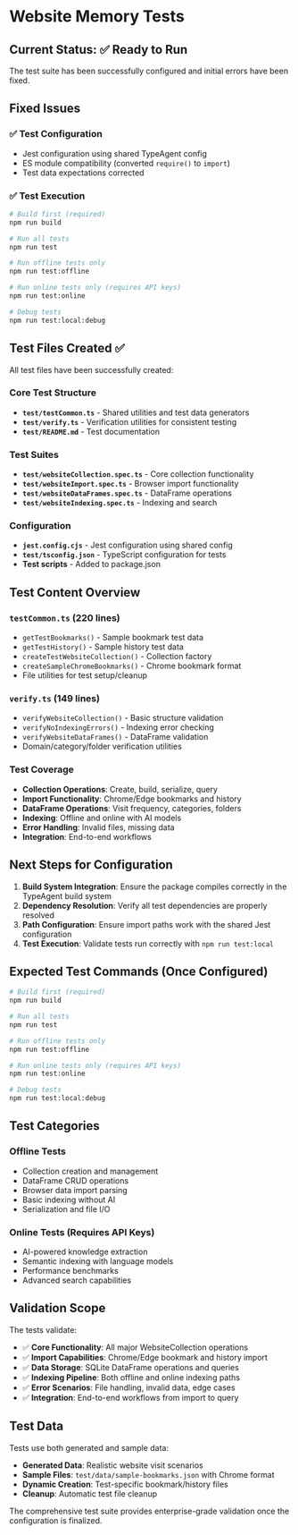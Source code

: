 # Website Memory Tests

## Current Status: ✅ Ready to Run

The test suite has been successfully configured and initial errors have been fixed.

## Fixed Issues

### ✅ Test Configuration
- Jest configuration using shared TypeAgent config
- ES module compatibility (converted `require()` to `import`)
- Test data expectations corrected

### ✅ Test Execution
```bash
# Build first (required)
npm run build

# Run all tests
npm run test

# Run offline tests only  
npm run test:offline

# Run online tests only (requires API keys)
npm run test:online

# Debug tests
npm run test:local:debug
```

## Test Files Created ✅

All test files have been successfully created:

### Core Test Structure
- **`test/testCommon.ts`** - Shared utilities and test data generators
- **`test/verify.ts`** - Verification utilities for consistent testing
- **`test/README.md`** - Test documentation

### Test Suites
- **`test/websiteCollection.spec.ts`** - Core collection functionality
- **`test/websiteImport.spec.ts`** - Browser import functionality  
- **`test/websiteDataFrames.spec.ts`** - DataFrame operations
- **`test/websiteIndexing.spec.ts`** - Indexing and search

### Configuration
- **`jest.config.cjs`** - Jest configuration using shared config
- **`test/tsconfig.json`** - TypeScript configuration for tests
- **Test scripts** - Added to package.json

## Test Content Overview

### `testCommon.ts` (220 lines)
- `getTestBookmarks()` - Sample bookmark test data
- `getTestHistory()` - Sample history test data  
- `createTestWebsiteCollection()` - Collection factory
- `createSampleChromeBookmarks()` - Chrome bookmark format
- File utilities for test setup/cleanup

### `verify.ts` (149 lines)
- `verifyWebsiteCollection()` - Basic structure validation
- `verifyNoIndexingErrors()` - Indexing error checking
- `verifyWebsiteDataFrames()` - DataFrame validation
- Domain/category/folder verification utilities

### Test Coverage
- **Collection Operations**: Create, build, serialize, query
- **Import Functionality**: Chrome/Edge bookmarks and history
- **DataFrame Operations**: Visit frequency, categories, folders
- **Indexing**: Offline and online with AI models
- **Error Handling**: Invalid files, missing data
- **Integration**: End-to-end workflows

## Next Steps for Configuration

1. **Build System Integration**: Ensure the package compiles correctly in the TypeAgent build system
2. **Dependency Resolution**: Verify all test dependencies are properly resolved
3. **Path Configuration**: Ensure import paths work with the shared Jest configuration
4. **Test Execution**: Validate tests run correctly with `npm run test:local`

## Expected Test Commands (Once Configured)

```bash
# Build first (required)
npm run build

# Run all tests
npm run test

# Run offline tests only  
npm run test:offline

# Run online tests only (requires API keys)
npm run test:online

# Debug tests
npm run test:local:debug
```

## Test Categories

### Offline Tests
- Collection creation and management
- DataFrame CRUD operations  
- Browser data import parsing
- Basic indexing without AI
- Serialization and file I/O

### Online Tests (Requires API Keys)
- AI-powered knowledge extraction
- Semantic indexing with language models
- Performance benchmarks
- Advanced search capabilities

## Validation Scope

The tests validate:
- ✅ **Core Functionality**: All major WebsiteCollection operations
- ✅ **Import Capabilities**: Chrome/Edge bookmark and history import
- ✅ **Data Storage**: SQLite DataFrame operations and queries
- ✅ **Indexing Pipeline**: Both offline and online indexing paths
- ✅ **Error Scenarios**: File handling, invalid data, edge cases
- ✅ **Integration**: End-to-end workflows from import to query

## Test Data

Tests use both generated and sample data:
- **Generated Data**: Realistic website visit scenarios
- **Sample Files**: `test/data/sample-bookmarks.json` with Chrome format
- **Dynamic Creation**: Test-specific bookmark/history files
- **Cleanup**: Automatic test file cleanup

The comprehensive test suite provides enterprise-grade validation once the configuration is finalized.
